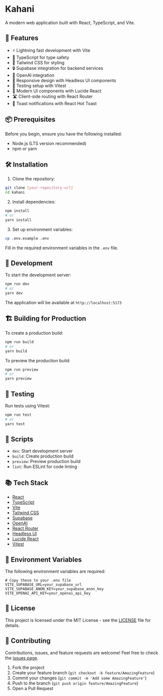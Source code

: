 # Kahani

A modern web application built with React, TypeScript, and Vite.

## 🚀 Features

- ⚡️ Lightning fast development with Vite
- 🎯 TypeScript for type safety
- 💅 Tailwind CSS for styling
- 🔒 Supabase integration for backend services
- 🤖 OpenAI integration
- 📱 Responsive design with Headless UI components
- 🧪 Testing setup with Vitest
- 🎨 Modern UI components with Lucide React
- 🛣️ Client-side routing with React Router
- 🔔 Toast notifications with React Hot Toast

## 📦 Prerequisites

Before you begin, ensure you have the following installed:
- Node.js (LTS version recommended)
- npm or yarn

## 🛠️ Installation

1. Clone the repository:
```bash
git clone [your-repository-url]
cd kahani
```

2. Install dependencies:
```bash
npm install
# or
yarn install
```

3. Set up environment variables:
```bash
cp .env.example .env
```
Fill in the required environment variables in the `.env` file.

## 🚀 Development

To start the development server:

```bash
npm run dev
# or
yarn dev
```

The application will be available at `http://localhost:5173`

## 🏗️ Building for Production

To create a production build:

```bash
npm run build
# or
yarn build
```

To preview the production build:

```bash
npm run preview
# or
yarn preview
```

## 🧪 Testing

Run tests using Vitest:

```bash
npm run test
# or
yarn test
```

## 🔧 Scripts

- `dev`: Start development server
- `build`: Create production build
- `preview`: Preview production build
- `lint`: Run ESLint for code linting

## 📚 Tech Stack

- [React](https://reactjs.org/)
- [TypeScript](https://www.typescriptlang.org/)
- [Vite](https://vitejs.dev/)
- [Tailwind CSS](https://tailwindcss.com/)
- [Supabase](https://supabase.io/)
- [OpenAI](https://openai.com/)
- [React Router](https://reactrouter.com/)
- [Headless UI](https://headlessui.dev/)
- [Lucide React](https://lucide.dev/)
- [Vitest](https://vitest.dev/)

## 📝 Environment Variables

The following environment variables are required:

```env
# Copy these to your .env file
VITE_SUPABASE_URL=your_supabase_url
VITE_SUPABASE_ANON_KEY=your_supabase_anon_key
VITE_OPENAI_API_KEY=your_openai_api_key
```

## 📄 License

This project is licensed under the MIT License - see the [LICENSE](LICENSE) file for details.

## 🤝 Contributing

Contributions, issues, and feature requests are welcome! Feel free to check the [issues page](issues-url).

1. Fork the project
2. Create your feature branch (`git checkout -b feature/AmazingFeature`)
3. Commit your changes (`git commit -m 'Add some AmazingFeature'`)
4. Push to the branch (`git push origin feature/AmazingFeature`)
5. Open a Pull Request
